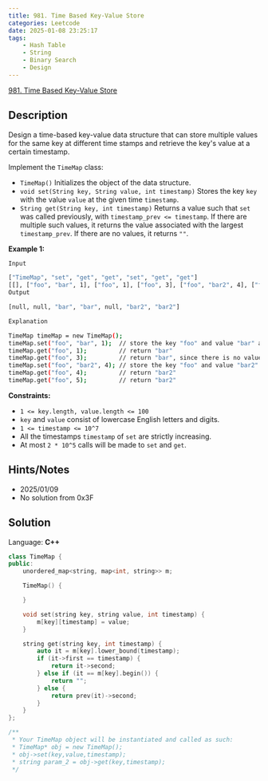 ```yaml
---
title: 981. Time Based Key-Value Store
categories: Leetcode
date: 2025-01-08 23:25:17
tags:
    - Hash Table
    - String
    - Binary Search
    - Design
---
```


[981. Time Based Key-Value Store](https://leetcode.com/problems/time-based-key-value-store/description/?envType=problem-list-v2&envId=plakya4j)

## Description

Design a time-based key-value data structure that can store multiple values for the same key at different time stamps and retrieve the key's value at a certain timestamp.

Implement the `TimeMap` class:

- `TimeMap()` Initializes the object of the data structure.
- `void set(String key, String value, int timestamp)` Stores the key `key` with the value `value` at the given time `timestamp`.
- `String get(String key, int timestamp)` Returns a value such that `set` was called previously, with `timestamp_prev <= timestamp`. If there are multiple such values, it returns the value associated with the largest `timestamp_prev`. If there are no values, it returns `""`.

**Example 1:**

```bash
Input

["TimeMap", "set", "get", "get", "set", "get", "get"]
[[], ["foo", "bar", 1], ["foo", 1], ["foo", 3], ["foo", "bar2", 4], ["foo", 4], ["foo", 5]]
Output

[null, null, "bar", "bar", null, "bar2", "bar2"]

Explanation

TimeMap timeMap = new TimeMap();
timeMap.set("foo", "bar", 1);  // store the key "foo" and value "bar" along with timestamp = 1.
timeMap.get("foo", 1);         // return "bar"
timeMap.get("foo", 3);         // return "bar", since there is no value corresponding to foo at timestamp 3 and timestamp 2, then the only value is at timestamp 1 is "bar".
timeMap.set("foo", "bar2", 4); // store the key "foo" and value "bar2" along with timestamp = 4.
timeMap.get("foo", 4);         // return "bar2"
timeMap.get("foo", 5);         // return "bar2"
```

**Constraints:**

- `1 <= key.length, value.length <= 100`
- `key` and `value` consist of lowercase English letters and digits.
- `1 <= timestamp <= 10^7`
- All the timestamps `timestamp` of `set` are strictly increasing.
- At most `2 * 10^5` calls will be made to `set` and `get`.

## Hints/Notes

- 2025/01/09
- No solution from 0x3F

## Solution

Language: **C++**

```C++
class TimeMap {
public:
    unordered_map<string, map<int, string>> m;

    TimeMap() {

    }

    void set(string key, string value, int timestamp) {
        m[key][timestamp] = value;
    }

    string get(string key, int timestamp) {
        auto it = m[key].lower_bound(timestamp);
        if (it->first == timestamp) {
            return it->second;
        } else if (it == m[key].begin()) {
            return "";
        } else {
            return prev(it)->second;
        }
    }
};

/**
 * Your TimeMap object will be instantiated and called as such:
 * TimeMap* obj = new TimeMap();
 * obj->set(key,value,timestamp);
 * string param_2 = obj->get(key,timestamp);
 */
```

